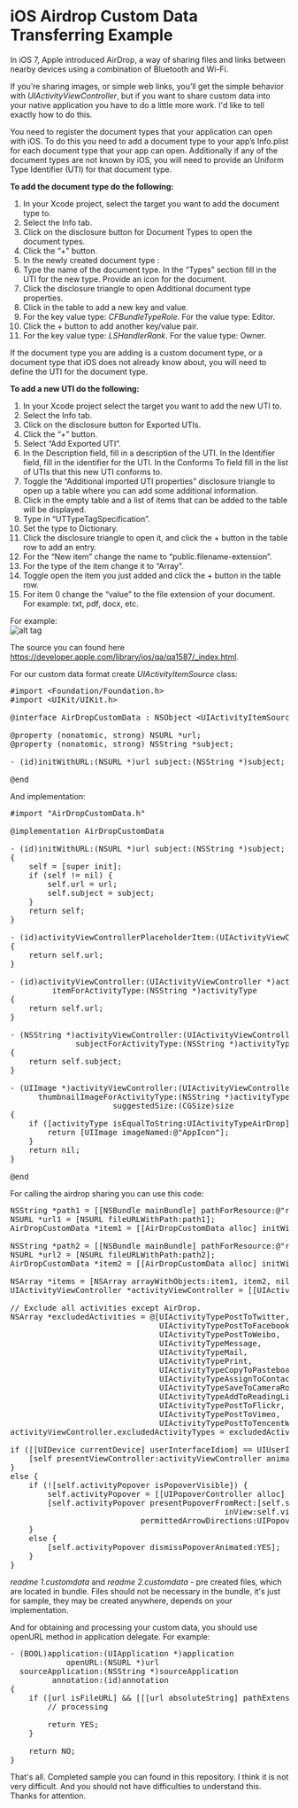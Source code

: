 iOS Airdrop Custom Data Transferring Example
=======================

In iOS 7, Apple introduced AirDrop, a way of sharing files and links between nearby devices using a combination of Bluetooth and Wi-Fi.<br>

If you’re sharing images, or simple web links, you’ll get the simple behavior with <i>UIActivityViewController</i>, but if you want to share custom data into your native application you have to do a little more work. I'd like to tell exactly how to do this.<br>

You need to register the document types that your application can open with iOS. To do this you need to add a document type to your app’s Info.plist for each document type that your app can open. Additionally if any of the document types are not known by iOS, you will need to provide an Uniform Type Identifier (UTI) for that document type.<br>

<b>To add the document type do the following:</b>

1. In your Xcode project, select the target you want to add the document type to.
2. Select the Info tab.
3. Click on the disclosure button for Document Types to open the document types.
4. Click the “+” button.
5. In the newly created document type :
6. Type the name of the document type. In the “Types” section fill in the UTI for the new type. Provide an icon for the document.
7. Click the disclosure triangle to open Additional document type properties.
8. Click in the table to add a new key and value.
9. For the key value type: <i>CFBundleTypeRole</i>. For the value type: Editor.
10. Click the + button to add another key/value pair.
11. For the key value type: <i>LSHandlerRank</i>. For the value type: Owner.

If the document type you are adding is a custom document type, or a document type that iOS does not already know about, you will need to define the UTI for the document type.

<b>To add a new UTI do the following:</b>

1. In your Xcode project select the target you want to add the new UTI to.
2. Select the Info tab.
3. Click on the disclosure button for Exported UTIs.
4. Click the “+” button.
5. Select “Add Exported UTI”.
6. In the Description field, fill in a description of the UTI. In the Identifier field, fill in the identifier for the UTI. In the Conforms To field fill in the list of UTIs that this new UTI conforms to.
7. Toggle the “Additional imported UTI properties” disclosure triangle to open up a table where you can add some additional information.
8. Click in the empty table and a list of items that can be added to the table will be displayed.
9. Type in “UTTypeTagSpecification”.
10. Set the type to Dictionary.
11. Click the disclosure triangle to open it, and click the + button in the table row to add an entry.
12. For the “New item” change the name to “public.filename-extension”.
13. For the type of the item change it to “Array”.
14. Toggle open the item you just added and click the + button in the table row.
15. For item 0 change the “value” to the file extension of your document. For example: txt, pdf, docx, etc.

For example:<br>
![alt tag](https://raw.github.com/maximbilan/ios_airdrop_custom_data/master/img/img1.png)

The source you can found here https://developer.apple.com/library/ios/qa/qa1587/_index.html.

For our custom data format create <i>UIActivityItemSource</i> class:

<pre>
#import &#60;Foundation/Foundation.h&#62;
#import &#60;UIKit/UIKit.h&#62;

@interface AirDropCustomData : NSObject &#60;UIActivityItemSource&#62;

@property (nonatomic, strong) NSURL *url;
@property (nonatomic, strong) NSString *subject;

- (id)initWithURL:(NSURL *)url subject:(NSString *)subject;

@end
</pre>

And implementation:

<pre>
#import "AirDropCustomData.h"

@implementation AirDropCustomData

- (id)initWithURL:(NSURL *)url subject:(NSString *)subject;
{
    self = [super init];
    if (self != nil) {
        self.url = url;
        self.subject = subject;
    }
    return self;
}

- (id)activityViewControllerPlaceholderItem:(UIActivityViewController *)activityViewController
{
    return self.url;
}

- (id)activityViewController:(UIActivityViewController *)activityViewController
         itemForActivityType:(NSString *)activityType
{
    return self.url;
}

- (NSString *)activityViewController:(UIActivityViewController *)activityViewController
              subjectForActivityType:(NSString *)activityType
{
    return self.subject;
}

- (UIImage *)activityViewController:(UIActivityViewController *)activityViewController
      thumbnailImageForActivityType:(NSString *)activityType
                      suggestedSize:(CGSize)size
{
    if ([activityType isEqualToString:UIActivityTypeAirDrop]) {
        return [UIImage imageNamed:@"AppIcon"];
    }
    return nil;
}

@end
</pre>

For calling the airdrop sharing you can use this code:

<pre>
NSString *path1 = [[NSBundle mainBundle] pathForResource:@"readme 1" ofType:@"customdata"];
NSURL *url1 = [NSURL fileURLWithPath:path1];
AirDropCustomData *item1 = [[AirDropCustomData alloc] initWithURL:url1 subject:@"readme 1"];
    
NSString *path2 = [[NSBundle mainBundle] pathForResource:@"readme 2" ofType:@"customdata"];
NSURL *url2 = [NSURL fileURLWithPath:path2];
AirDropCustomData *item2 = [[AirDropCustomData alloc] initWithURL:url2 subject:@"readme 2"];
    
NSArray *items = [NSArray arrayWithObjects:item1, item2, nil];
UIActivityViewController *activityViewController = [[UIActivityViewController alloc] initWithActivityItems:items applicationActivities:nil];
    
// Exclude all activities except AirDrop.
NSArray *excludedActivities = @[UIActivityTypePostToTwitter,
                                UIActivityTypePostToFacebook,
                                UIActivityTypePostToWeibo,
                                UIActivityTypeMessage,
                                UIActivityTypeMail,
                                UIActivityTypePrint,
                                UIActivityTypeCopyToPasteboard,
                                UIActivityTypeAssignToContact,
                                UIActivityTypeSaveToCameraRoll,
                                UIActivityTypeAddToReadingList,
                                UIActivityTypePostToFlickr,
                                UIActivityTypePostToVimeo,
                                UIActivityTypePostToTencentWeibo];
activityViewController.excludedActivityTypes = excludedActivities;
    
if ([[UIDevice currentDevice] userInterfaceIdiom] == UIUserInterfaceIdiomPhone) {
    [self presentViewController:activityViewController animated:YES completion:nil];
}
else {
    if (![self.activityPopover isPopoverVisible]) {
        self.activityPopover = [[UIPopoverController alloc] initWithContentViewController:activityViewController];
        [self.activityPopover presentPopoverFromRect:[self.shareButton frame]
                                              inView:self.view
                            permittedArrowDirections:UIPopoverArrowDirectionAny animated:YES];
    }
    else {
        [self.activityPopover dismissPopoverAnimated:YES];
    }
}
</pre>

<i>readme 1.customdata</i> and <i>readme 2.customdata</i> - pre created files, which are located in bundle.
Files should not be necessary in the bundle, it's just for sample, they may be created anywhere, depends on your implementation.

And for obtaining and processing your custom data, you should use openURL method in application delegate. For example:

<pre>
- (BOOL)application:(UIApplication *)application
            openURL:(NSURL *)url
  sourceApplication:(NSString *)sourceApplication
         annotation:(id)annotation
{
    if ([url isFileURL] && [[[url absoluteString] pathExtension] isEqualToString:@"customdata"]) {
        // processing

        return YES;
    }
    
    return NO;
}
</pre>

That's all. Completed sample you can found in this repository. I think it is not very difficult. And you should not have difficulties to understand this. Thanks for attention.
